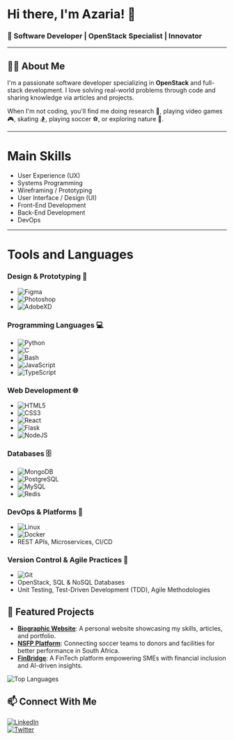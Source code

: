 # Hi there, I'm Azaria! 👋
### 🚀 Software Developer | OpenStack Specialist | Innovator

---


## 👨‍💻 About Me
I'm a passionate software developer specializing in **OpenStack** and full-stack development. I love solving real-world problems through code and sharing knowledge via articles and projects. 

When I'm not coding, you'll find me doing research 📖, playing video games 🎮, skating 🏂, playing soccer ⚽, or exploring nature 🌳.  

---

# Main Skills  

- User Experience (UX)  
- Systems Programming  
- Wireframing / Prototyping  
- User Interface / Design (UI)  
- Front-End Development  
- Back-End Development  
- DevOps  

---

# Tools and Languages  

### **Design & Prototyping** 🎨  
- ![Figma](https://img.shields.io/badge/-Figma-F24E1E?style=flat-square&logo=figma&logoColor=white)  
- ![Photoshop](https://img.shields.io/badge/-Photoshop-31A8FF?style=flat-square&logo=adobe-photoshop&logoColor=white)  
- ![AdobeXD](https://img.shields.io/badge/-Adobe%20XD-FF61F6?style=flat-square&logo=adobe-xd&logoColor=white)  

### **Programming Languages** 💻  
- ![Python](https://img.shields.io/badge/-Python-3776AB?style=flat-square&logo=python&logoColor=white)  
- ![C](https://img.shields.io/badge/-C-A8B9CC?style=flat-square&logo=c&logoColor=white)  
- ![Bash](https://img.shields.io/badge/-Bash-4EAA25?style=flat-square&logo=gnu-bash&logoColor=white)  
- ![JavaScript](https://img.shields.io/badge/-JavaScript-F7DF1E?style=flat-square&logo=javascript&logoColor=black)  
- ![TypeScript](https://img.shields.io/badge/-TypeScript-3178C6?style=flat-square&logo=typescript&logoColor=white)  

### **Web Development** 🌐  
- ![HTML5](https://img.shields.io/badge/-HTML5-E34F26?style=flat-square&logo=html5&logoColor=white)  
- ![CSS3](https://img.shields.io/badge/-CSS3-1572B6?style=flat-square&logo=css3&logoColor=white)  
- ![React](https://img.shields.io/badge/-React-61DAFB?style=flat-square&logo=react&logoColor=black)  
- ![Flask](https://img.shields.io/badge/-Flask-000000?style=flat-square&logo=flask&logoColor=white)  
- ![NodeJS](https://img.shields.io/badge/-Node.js-339933?style=flat-square&logo=node.js&logoColor=white)  

### **Databases** 🗄️  
- ![MongoDB](https://img.shields.io/badge/-MongoDB-47A248?style=flat-square&logo=mongodb&logoColor=white)  
- ![PostgreSQL](https://img.shields.io/badge/-PostgreSQL-4169E1?style=flat-square&logo=postgresql&logoColor=white)  
- ![MySQL](https://img.shields.io/badge/-MySQL-4479A1?style=flat-square&logo=mysql&logoColor=white)  
- ![Redis](https://img.shields.io/badge/-Redis-DC382D?style=flat-square&logo=redis&logoColor=white)  

### **DevOps & Platforms** 🚀  
- ![Linux](https://img.shields.io/badge/-Linux-FCC624?style=flat-square&logo=linux&logoColor=black)  
- ![Docker](https://img.shields.io/badge/-Docker-2496ED?style=flat-square&logo=docker&logoColor=white)  
- REST APIs, Microservices, CI/CD  

### **Version Control & Agile Practices** 📂  
- ![Git](https://img.shields.io/badge/-Git-F05032?style=flat-square&logo=git&logoColor=white)  
- OpenStack, SQL & NoSQL Databases  
- Unit Testing, Test-Driven Development (TDD), Agile Methodologies  

## 🚀 Featured Projects
- [**Biographic Website**](https://github.com/azaria-morake/portfolio-website): A personal website showcasing my skills, articles, and portfolio.
- [**NSFP Platform**](https://github.com/azaria-morake/NationalFacilitiesProjects): Connecting soccer teams to donors and facilities for better performance in South Africa.
- [**FinBridge**](https://github.com/azaria-morake/FinBridge): A FinTech platform empowering SMEs with financial inclusion and AI-driven insights.

![Top Languages](https://github-readme-stats.vercel.app/api/top-langs/?username=azaria-morake&layout=compact&theme=radical)



## 📫 Connect With Me
[![LinkedIn](https://img.shields.io/badge/LinkedIn-Azaria_Morake-blue?style=flat&logo=linkedin)](https://www.linkedin.com/in/azaria-morake-04216b242/)  
[![Twitter](https://img.shields.io/badge/Twitter-Azaria_Morake-1DA1F2?style=flat&logo=twitter)](https://x.com/azariamorake)
